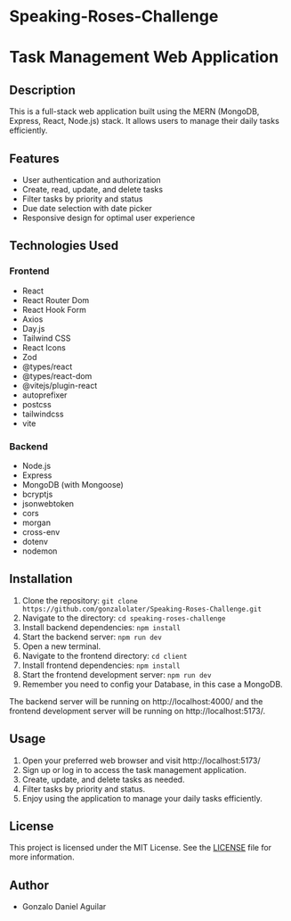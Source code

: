 # Speaking-Roses-Challenge

# Task Management Web Application

## Description
This is a full-stack web application built using the MERN (MongoDB, Express, React, Node.js) stack. It allows users to manage their daily tasks efficiently.

## Features
- User authentication and authorization
- Create, read, update, and delete tasks
- Filter tasks by priority and status
- Due date selection with date picker
- Responsive design for optimal user experience

## Technologies Used
### Frontend
- React
- React Router Dom
- React Hook Form
- Axios
- Day.js
- Tailwind CSS
- React Icons
- Zod
- @types/react
- @types/react-dom
- @vitejs/plugin-react
- autoprefixer
- postcss
- tailwindcss
- vite

### Backend
- Node.js
- Express
- MongoDB (with Mongoose)
- bcryptjs
- jsonwebtoken
- cors
- morgan
- cross-env
- dotenv
- nodemon

## Installation
1. Clone the repository: `git clone https://github.com/gonzalolater/Speaking-Roses-Challenge.git`
2. Navigate to the directory: `cd speaking-roses-challenge`
3. Install backend dependencies: `npm install`
4. Start the backend server: `npm run dev`
5. Open a new terminal.
6. Navigate to the frontend directory: `cd client`
7. Install frontend dependencies: `npm install`
8. Start the frontend development server: `npm run dev`
9. Remember you need to config your Database, in this case a MongoDB. 

The backend server will be running on http://localhost:4000/ and the frontend development server will be running on http://localhost:5173/.

## Usage
1. Open your preferred web browser and visit http://localhost:5173/
2. Sign up or log in to access the task management application.
3. Create, update, and delete tasks as needed.
4. Filter tasks by priority and status.
5. Enjoy using the application to manage your daily tasks efficiently.

## License
This project is licensed under the MIT License. See the [LICENSE](LICENSE) file for more information.

## Author
- Gonzalo Daniel Aguilar